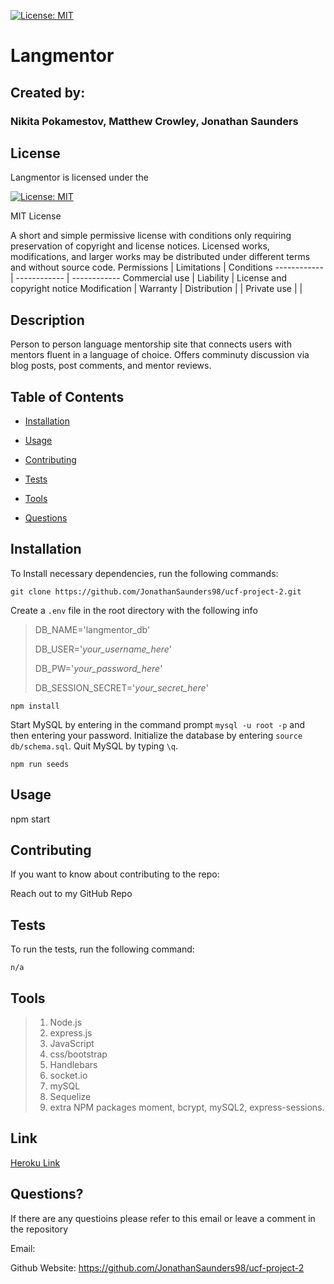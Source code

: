 
[![License: MIT](https://img.shields.io/badge/License-MIT-yellow.svg)](https://opensource.org/licenses/MIT)

# Langmentor

## Created by:

### Nikita Pokamestov, Matthew Crowley, Jonathan Saunders

## License

Langmentor is licensed under the

[![License: MIT](https://img.shields.io/badge/License-MIT-yellow.svg)](https://opensource.org/licenses/MIT)

MIT License

A short and simple permissive license with conditions only requiring preservation of copyright and license notices. Licensed works, modifications, and larger works may be distributed under different terms and without source code.
Permissions | Limitations  |   Conditions
------------ | ------------  | ------------
Commercial use | Liability |   License and copyright notice
Modification | Warranty    |
Distribution |     |
Private use |     |

## Description

Person to person language mentorship site that connects users with mentors fluent in a language of choice. Offers comminuty discussion via blog posts, post comments, and mentor reviews.

## Table of Contents

* [Installation](#installation)

* [Usage](#usage)

* [Contributing](#contributing)

* [Tests](#tests)

* [Tools](#tools)

* [Questions](#questions)

## Installation

To Install necessary dependencies, run the following commands:  

```
git clone https://github.com/JonathanSaunders98/ucf-project-2.git
```
Create a `.env` file in the root directory with the following info
> DB_NAME='langmentor_db'
>
> DB_USER='*your_username_here*'
>
> DB_PW='*your_password_here*'
>
> DB_SESSION_SECRET='*your_secret_here*'
```
npm install
```
Start MySQL by entering in the command prompt `mysql -u root -p` and then entering your password.  Initialize the database by entering `source db/schema.sql`.  Quit MySQL by typing `\q`.
```
npm run seeds
```

## Usage

npm start

## Contributing

If you want to know about contributing to the repo:

Reach out to my GitHub Repo

## Tests

To run the tests, run the following command:

```
n/a
```

## Tools

>1. Node.js
>2. express.js
>3. JavaScript
>4. css/bootstrap
>5. Handlebars
>6. socket.io
>7. mySQL
>8. Sequelize
>9. extra NPM packages moment, bcrypt, mySQL2, express-sessions.

## Link

[Heroku Link](https://langmentor.herokuapp.com)

## Questions?

If there are any questioins please refer to this email or leave a comment in the repository

Email: 

Github Website: https://github.com/JonathanSaunders98/ucf-project-2
